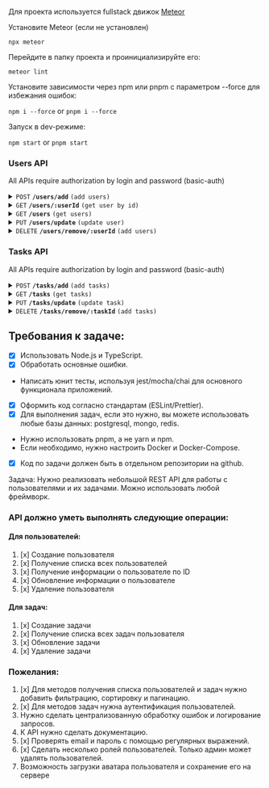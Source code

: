 Для проекта используется fullstack движок [Meteor](https://www.meteor.com)

Установите Meteor (если не установлен)

`npx meteor`

Перейдите в папку проекта и проинициализируйте его:

`meteor lint`

Установите зависимости через npm или pnpm с параметром --force для избежания ошибок:

`npm i --force` or `pnpm i --force`

Запуск в dev-режиме:

`npm start` or `pnpm start`

### Users API
All APIs require authorization by login and password (basic-auth)

<details>
<summary><code>POST</code> <code><b>/users/add</b></code> <code>(add users)</code></summary>

##### Body object (JSON)

> | name      |  required     | content-type               | description                                                           |
> |-----------|-----------|-------------------------|----------------------------------------|
> | username      |  true | string   | N/A  |
> | password      |  true | string   | The password must be between 6 and 18 characters long, contain at least one letter, one number, one special character |
> | name      |  false | string   | N/A  |
> | email      |  false | string   | Must match [emailRegex](https://emailregex.com) |
> | role      |  false | string   | Requires admin rights  |

</details>


<details>
<summary><code>GET</code> <code><b>/users/:userId</b></code> <code>(get user by id)</code></summary>

##### Parametres URL

> | name      |  required     | content-type               | description                                                           |
> |-----------|-----------|-------------------------|----------------------------------------|
> | userId      |  true | string   | N/A  |

</details>


<details>
<summary><code>GET</code> <code><b>/users</b></code> <code>(get users)</code></summary>

##### Parametres

> | name      |  required     | content-type               | description                                                           |
> |-----------|-----------|-------------------------|----------------------------------------|
> | sort_by      |  false | string   | any user field |
> | order_by      |  false | string   | asc or desc  |
> | page     |  false | number   |  |
> | limit      |  false | number   |   |
> | _id     |  false | string   | N/A  |
> | username      |  false | string   | N/A  |
> | name      |  false | string   | N/A  |
> | email     |  false | string   | Must match [emailRegex](https://emailregex.com) |
> | role      |  false | string   | Requires admin rights  |

</details>


<details>
<summary><code>PUT</code> <code><b>/users/update</b></code> <code>(update user)</code></summary>

##### Body object (JSON)

> | name      |  required     | content-type               | description                                                           |
> |-----------|-----------|-------------------------|----------------------------------------|
> | username      |  true | string   | N/A  |
> | password      |  true | string   | The password must be between 6 and 18 characters long, contain at least one letter, one number, one special character |
> | name      |  false | string   | N/A  |
> | email      |  false | string   | Must match emailRegex [emailRegex](https://emailregex.com) |
> | role      |  false | string   | Requires admin rights  |

</details>


<details>
<summary><code>DELETE</code> <code><b>/users/remove/:userId</b></code> <code>(add users)</code></summary>

##### Parametres URL

> | name      |  required     | content-type               | description                                                           |
> |-----------|-----------|-------------------------|----------------------------------------|
> | userId      |  true | string   | Requires admin rights  |

</details>

### Tasks API
All APIs require authorization by login and password (basic-auth)

<details>
<summary><code>POST</code> <code><b>/tasks/add</b></code> <code>(add tasks)</code></summary>

##### Body object (JSON)

> | name      |  required     | content-type               | description                                                           |
> |-----------|-----------|-------------------------|----------------------------------------|
> | taskname      |  true | string   | N/A  |
> | description     |  false | string   |  |

</details>


<details>
<summary><code>GET</code> <code><b>/tasks</b></code> <code>(get tasks)</code></summary>

##### Parametres

> | name      |  required     | content-type               | description                                                           |
> |-----------|-----------|-------------------------|----------------------------------------|
> | sort_by      |  false | string   | any task field |
> | order_by      |  false | string   | asc or desc  |
> | page     |  false | number   |  |
> | limit      |  false | number   |   |
> | _id     |  false | string   | N/A  |
> | name      |  false | string   | N/A  |
> | description     |  false | string   |  |

</details>


<details>
<summary><code>PUT</code> <code><b>/tasks/update</b></code> <code>(update task)</code></summary>

##### Body object (JSON)

> | name      |  required     | content-type               | description                                                           |
> |-----------|-----------|-------------------------|----------------------------------------|
> | name      |  false | string   | N/A  |
> | description     |  false | string   |  |

</details>


<details>
<summary><code>DELETE</code> <code><b>/tasks/remove/:taskId</b></code> <code>(add tasks)</code></summary>

##### Parametres URL

> | name      |  required     | content-type               | description                                                           |
> |-----------|-----------|-------------------------|----------------------------------------|
> | taskId      |  true | string   |   |

</details>


## Требования к задаче:
- [x] Использовать Node.js и TypeScript.
- [x] Обработать основные ошибки.
- Написать юнит тесты, используя jest/mocha/chai для основного функционала приложений.
- [x] Оформить код согласно стандартам (ESLint/Prettier).
- [x] Для выполнения задач, если это нужно, вы можете использовать любые базы данных: postgresql, mongo, redis.
- Нужно использовать pnpm, а не yarn и npm.
- Если необходимо, нужно настроить Docker и Docker-Compose.
- [x] Код по задачи должен быть в отдельном репозитории на github.

Задача: Нужно реализовать небольшой REST API для работы с пользователями и их задачами. Можно использовать любой фреймворк.

### API должно уметь выполнять следующие операции:

#### Для пользователей:

1. [x] Создание пользователя
2. [x] Получение списка всех пользователей
3. [x] Получение информации о пользователе по ID
4. [x] Обновление информации о пользователе
5. [x] Удаление пользователя

#### Для задач:

1. [x] Создание задачи
2. [x] Получение списка всех задач пользователя
3. [x] Обновление задачи
4. [x] Удаление задачи

### Пожелания:

1. [x] Для методов получения списка пользователей и задач нужно добавить фильтрацию, сортировку и пагинацию.
2. [x] Для методов задач нужна аутентификация пользователей.
3. Нужно сделать централизованную обработку ошибок и логирование запросов.
4. К API нужно сделать документацию.
5. [x] Проверять email и пароль с помощью регулярных выражений.
6. [x] Сделать несколько ролей пользователей. Только админ может удалять пользователей.
7. Возможность загрузки аватара пользователя и сохранение его на сервере
